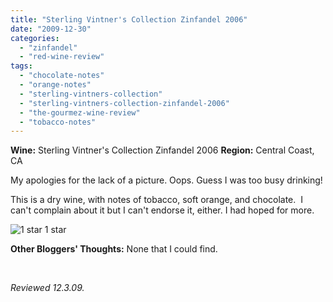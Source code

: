 ```yaml
---
title: "Sterling Vintner's Collection Zinfandel 2006"
date: "2009-12-30"
categories:
  - "zinfandel"
  - "red-wine-review"
tags:
  - "chocolate-notes"
  - "orange-notes"
  - "sterling-vintners-collection"
  - "sterling-vintners-collection-zinfandel-2006"
  - "the-gourmez-wine-review"
  - "tobacco-notes"
---
```


**Wine:** Sterling Vintner's Collection Zinfandel 2006 **Region:** Central Coast, CA

My apologies for the lack of a picture. Oops. Guess I was too busy drinking!

This is a dry wine, with notes of tobacco, soft orange, and chocolate.  I can't complain about it but I can't endorse it, either. I had hoped for more.




<div class="caption">

![1 star](http://s3.amazonaws.com/thegourmez-wpmedia/2009/04/rating_olive1.gif "rating_olive1") 1 star</div>


**Other Bloggers' Thoughts:** None that I could find.

 

_Reviewed 12.3.09._
